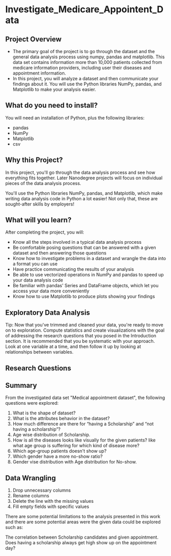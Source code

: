 # Investigate_Medicare_Appointent_Data

## Project Overview

- The primary goal of the project is to go through the dataset and the general data analysis process using numpy, pandas and matplotlib. This data set contains information more than 10,000 patients collected from medicare information providers, including user their diseases and appointment information.
- In this project, you will analyze a dataset and then communicate your findings about it. You will use the Python libraries NumPy, pandas, and Matplotlib to make your analysis easier.

## What do you need to install?

You will need an installation of Python, plus the following libraries:

- pandas
- NumPy
- Matplotlib
- csv

## Why this Project?

In this project, you'll go through the data analysis process and see how everything fits together. Later Nanodegree projects will focus on individual pieces of the data analysis process.

You'll use the Python libraries NumPy, pandas, and Matplotlib, which make writing data analysis code in Python a lot easier! Not only that, these are sought-after skills by employers!

## What will you learn?

After completing the project, you will:

- Know all the steps involved in a typical data analysis process
- Be comfortable posing questions that can be answered with a given dataset and then answering those questions
- Know how to investigate problems in a dataset and wrangle the data into a format you can use
- Have practice communicating the results of your analysis
- Be able to use vectorized operations in NumPy and pandas to speed up your data analysis code
- Be familiar with pandas' Series and DataFrame objects, which let you access your data more conveniently
- Know how to use Matplotlib to produce plots showing your findings

## Exploratory Data Analysis

Tip: Now that you've trimmed and cleaned your data, you're ready to move on to exploration. Compute statistics and create visualizations with the goal of addressing the research questions that you posed in the Introduction section. It is recommended that you be systematic with your approach. Look at one variable at a time, and then follow it up by looking at relationships between variables.

## Research Questions

## Summary

From the investigated data set "Medical appointment dataset", the following questions were explored:

1. What is the shape of dataset?
2. What is the attributes behavior in the dataset?
3. How much difference are there for “having a Scholarship” and “not having a scholarship”?
4. Age wise distribution of Scholarship.
5. How is all the diseases looks like visually for the given patients? like what age group is suffering for which kind of disease more?
6. Which age-group patients doesn't show up?
7. Which gender have a more no-show ratio?
8. Gender vise distribution with Age distribution for No-show.

## Data Wrangling

1. Drop unnecessary columns
2. Rename columns
3. Delete the line with the missing values
4. Fill empty fields with specific values

There are some potential limitations to the analysis presented in this work and there are some potential areas were the given data could be explored such as:

The correlation between Scholarship candidates and given appointment. Does having a scholarship always get high show up on the appointment day?
